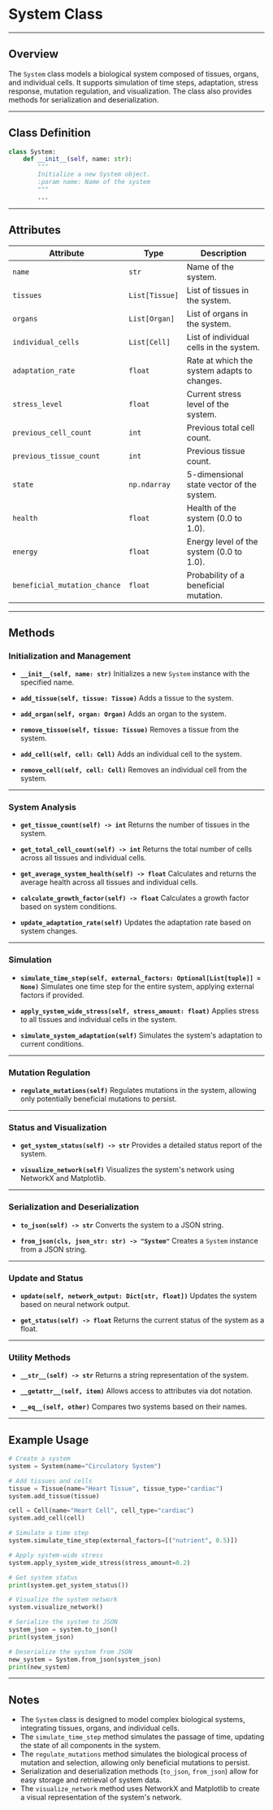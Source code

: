 # System Class

---

## Overview
The `System` class models a biological system composed of tissues, organs, and individual cells. It supports simulation of time steps, adaptation, stress response, mutation regulation, and visualization. The class also provides methods for serialization and deserialization.

---

## Class Definition

```python
class System:
    def __init__(self, name: str):
        """
        Initialize a new System object.
        :param name: Name of the system
        """
        ...
```

---

## Attributes

| Attribute | Type | Description |
|-----------|------|-------------|
| `name` | `str` | Name of the system. |
| `tissues` | `List[Tissue]` | List of tissues in the system. |
| `organs` | `List[Organ]` | List of organs in the system. |
| `individual_cells` | `List[Cell]` | List of individual cells in the system. |
| `adaptation_rate` | `float` | Rate at which the system adapts to changes. |
| `stress_level` | `float` | Current stress level of the system. |
| `previous_cell_count` | `int` | Previous total cell count. |
| `previous_tissue_count` | `int` | Previous tissue count. |
| `state` | `np.ndarray` | 5-dimensional state vector of the system. |
| `health` | `float` | Health of the system (0.0 to 1.0). |
| `energy` | `float` | Energy level of the system (0.0 to 1.0). |
| `beneficial_mutation_chance` | `float` | Probability of a beneficial mutation. |

---

## Methods

### Initialization and Management
- **`__init__(self, name: str)`**
  Initializes a new `System` instance with the specified name.

- **`add_tissue(self, tissue: Tissue)`**
  Adds a tissue to the system.

- **`add_organ(self, organ: Organ)`**
  Adds an organ to the system.

- **`remove_tissue(self, tissue: Tissue)`**
  Removes a tissue from the system.

- **`add_cell(self, cell: Cell)`**
  Adds an individual cell to the system.

- **`remove_cell(self, cell: Cell)`**
  Removes an individual cell from the system.

---

### System Analysis
- **`get_tissue_count(self) -> int`**
  Returns the number of tissues in the system.

- **`get_total_cell_count(self) -> int`**
  Returns the total number of cells across all tissues and individual cells.

- **`get_average_system_health(self) -> float`**
  Calculates and returns the average health across all tissues and individual cells.

- **`calculate_growth_factor(self) -> float`**
  Calculates a growth factor based on system conditions.

- **`update_adaptation_rate(self)`**
  Updates the adaptation rate based on system changes.

---

### Simulation
- **`simulate_time_step(self, external_factors: Optional[List[tuple]] = None)`**
  Simulates one time step for the entire system, applying external factors if provided.

- **`apply_system_wide_stress(self, stress_amount: float)`**
  Applies stress to all tissues and individual cells in the system.

- **`simulate_system_adaptation(self)`**
  Simulates the system's adaptation to current conditions.

---

### Mutation Regulation
- **`regulate_mutations(self)`**
  Regulates mutations in the system, allowing only potentially beneficial mutations to persist.

---

### Status and Visualization
- **`get_system_status(self) -> str`**
  Provides a detailed status report of the system.

- **`visualize_network(self)`**
  Visualizes the system's network using NetworkX and Matplotlib.

---

### Serialization and Deserialization
- **`to_json(self) -> str`**
  Converts the system to a JSON string.

- **`from_json(cls, json_str: str) -> "System"`**
  Creates a `System` instance from a JSON string.

---

### Update and Status
- **`update(self, network_output: Dict[str, float])`**
  Updates the system based on neural network output.

- **`get_status(self) -> float`**
  Returns the current status of the system as a float.

---

### Utility Methods
- **`__str__(self) -> str`**
  Returns a string representation of the system.

- **`__getattr__(self, item)`**
  Allows access to attributes via dot notation.

- **`__eq__(self, other)`**
  Compares two systems based on their names.

---

## Example Usage

```python
# Create a system
system = System(name="Circulatory System")

# Add tissues and cells
tissue = Tissue(name="Heart Tissue", tissue_type="cardiac")
system.add_tissue(tissue)

cell = Cell(name="Heart Cell", cell_type="cardiac")
system.add_cell(cell)

# Simulate a time step
system.simulate_time_step(external_factors=[("nutrient", 0.5)])

# Apply system-wide stress
system.apply_system_wide_stress(stress_amount=0.2)

# Get system status
print(system.get_system_status())

# Visualize the system network
system.visualize_network()

# Serialize the system to JSON
system_json = system.to_json()
print(system_json)

# Deserialize the system from JSON
new_system = System.from_json(system_json)
print(new_system)
```

---

## Notes
- The `System` class is designed to model complex biological systems, integrating tissues, organs, and individual cells.
- The `simulate_time_step` method simulates the passage of time, updating the state of all components in the system.
- The `regulate_mutations` method simulates the biological process of mutation and selection, allowing only beneficial mutations to persist.
- Serialization and deserialization methods (`to_json`, `from_json`) allow for easy storage and retrieval of system data.
- The `visualize_network` method uses NetworkX and Matplotlib to create a visual representation of the system's network.
